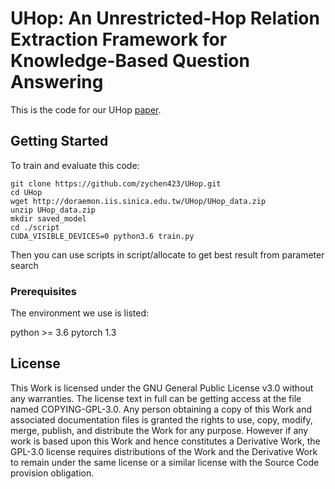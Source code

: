 # UHop: An Unrestricted-Hop Relation Extraction Framework for Knowledge-Based Question Answering 

This is the code for our UHop [paper](https://arxiv.org/abs/1904.01246). 

## Getting Started

To train and evaluate this code:
```shell
git clone https://github.com/zychen423/UHop.git
cd UHop
wget http://doraemon.iis.sinica.edu.tw/UHop/UHop_data.zip
unzip UHop_data.zip
mkdir saved_model
cd ./script
CUDA_VISIBLE_DEVICES=0 python3.6 train.py
```

Then you can use scripts in script/allocate to get best result from parameter search

### Prerequisites

The environment we use is listed:

python >= 3.6
pytorch 1.3


## License

This Work is licensed under the GNU General Public License v3.0 without any warranties. The license text in full can be getting access at the file named COPYING-GPL-3.0. Any person obtaining a copy of this Work and associated documentation files is granted the rights to use, copy, modify, merge, publish, and distribute the Work for any purpose. However if any work is based upon this Work and hence constitutes a Derivative Work, the GPL-3.0 license requires distributions of the Work and the Derivative Work to remain under the same license or a similar license with the Source Code provision obligation.


